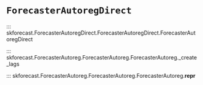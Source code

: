 # `ForecasterAutoregDirect`

::: skforecast.ForecasterAutoregDirect.ForecasterAutoregDirect.ForecasterAutoregDirect

::: skforecast.ForecasterAutoreg.ForecasterAutoreg.ForecasterAutoreg._create_lags

::: skforecast.ForecasterAutoreg.ForecasterAutoreg.ForecasterAutoreg.__repr__
